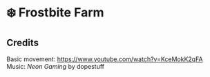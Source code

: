 # ❄️  Frostbite Farm

## Credits

Basic movement: https://www.youtube.com/watch?v=KceMokK2qFA \
Music: *Neon Gaming* by dopestuff
